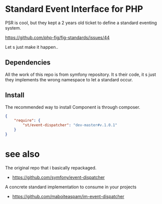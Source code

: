 # Standard Event Interface for PHP

PSR is cool, but they kept a 2 years old ticket to define a standard eventing system.

https://github.com/php-fig/fig-standards/issues/44

Let s just make it happen..

## Dependencies

All the work of this repo is from symfony repository. It s their code,
it s just they implements the wrong namespace
to let a standard occur.

## Install

The recommended way to install Component is through composer.

```json
{
    "require": {
        "st/event-dispatcher": "dev-master#v.1.0.1"
    }
}
```

# see also

The original repo that i basically repackaged.

- https://github.com/symfony/event-dispatcher

A concrete standard implementation to consume in your projects

- https://github.com/maboiteaspam/im-event-dispatcher
